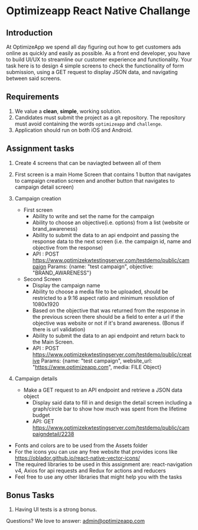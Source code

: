 # Optimizeapp React Native Challange

## Introduction

At OptimizeApp we spend all day figuring out how to get customers ads online as quickly and easily as possible. As a front end developer, you have to build UI/UX to streamline our customer experience and functionality. Your task here is to design 4 simple screens to check the functionality of form submission, using a GET request to display JSON data, and navigating between said screens.

## Requirements

1. We value a **clean**, **simple**, working solution.
2. Candidates must submit the project as a git repository. The repository must avoid containing the words `optimizeapp` and `challenge`.
3. Application should run on both iOS and Android.

## Assignment tasks

1. Create 4 screens that can be naviagted between all of them
2. First screen is a main Home Screen that contains 1 button that navigates to campaign creation screen and another button that navigates to campaign detail screen)
3. Campaign creation

   - First screen
     - Ability to write and set the name for the campaign
     - Ability to choose an objective(i.e. options) from a list (website or brand_awareness)
     - Ability to submit the data to an api endpoint and passing the response data to the next screen (i.e. the campaign id, name and objective from the response)
     - API : POST https://www.optimizekwtestingserver.com/testdemo/public/campaign
            Params: {name: "test campaign", objective: "BRAND_AWARENESS"} 
   - Second Screen
     - Display the campaign name
     - Ability to choose a media file to be uploaded, should be restricted to a 9:16 aspect ratio and minimum resolution of 1080x1920
     - Based on the objective that was returned from the response in the previous screen there should be a field to enter a url if the objective was website or not if it's brand awareness. (Bonus if there is url validation)
     - Ability to submit the data to an api endpoint and return back to the Main Screen.
      - API : POST https://www.optimizekwtestingserver.com/testdemo/public/creative
            Params: {name: "test campaign", website_url: "https://www.optimizeapp.com", media: FILE Object} 

4. Campaign details
   - Make a GET request to an API endpoint and retrieve a JSON data object
     - Display said data to fill in and design the detail screen including a graph/circle bar to show how much was spent from the lifetime budget
     - API: GET https://www.optimizekwtestingserver.com/testdemo/public/campaigndetail/2238


- Fonts and colors are to be used from the Assets folder
- For the icons you can use any free website that provides icons like https://oblador.github.io/react-native-vector-icons/
- The required libraries to be used in this assignment are: react-navigation v4, Axios for api requests and Redux for actions and reducers
- Feel free to use any other libraries that might help you with the tasks

## Bonus Tasks

1. Having UI tests is a strong bonus.

Questions? We love to answer: admin@optimizeapp.com
